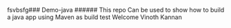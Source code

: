 fsvbsfg### Demo-java ######
This repo Can be used to show how to build a java app using Maven as build test
 Welcome Vinoth Kannan
